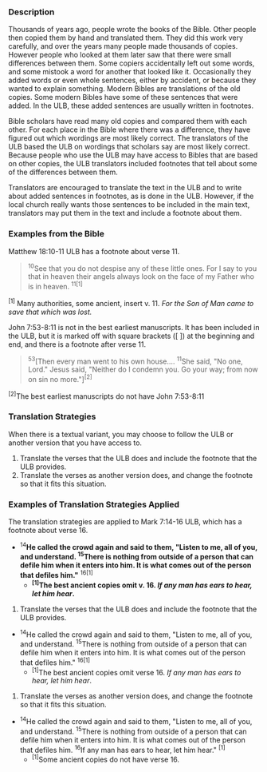 

### Description

Thousands of years ago, people wrote the books of the Bible. Other people then copied them by hand and translated them. They did this work very carefully, and over the years many people made thousands of copies. However people who looked at them later saw that there were small differences between them. Some copiers accidentally left out some words, and some mistook a word for another that looked like it. Occasionally they added words or even whole sentences, either by accident, or because they wanted to explain something. Modern Bibles are translations of the old copies. Some modern Bibles have some of these sentences that were added. In the ULB, these added sentences are usually written in footnotes.

Bible scholars have read many old copies and compared them with each other. For each place in the Bible where there was a difference, they have figured out which wordings are most likely correct. The translators of the ULB based the ULB on wordings that scholars say are most likely correct. Because people who use the ULB may have access to Bibles that are based on other copies, the ULB translators included footnotes that tell about some of the differences between them.

Translators are encouraged to translate the text in the ULB and to write about added sentences in footnotes, as is done in the ULB. However, if the local church really wants those sentences to be included in the main text, translators may put them in the text and include a footnote about them.

### Examples from the Bible

Matthew 18:10-11 ULB has a footnote about verse 11.
><sup>10</sup>See that you do not despise any of these little ones. For I say to you that in heaven their angels always look on the face of my Father who is in heaven. <sup>11</sup><sup>[1]</sup>

<sup>[1]</sup> Many authorities, some ancient, insert v. 11. *For the Son of Man came to save that which was lost.*

John 7:53-8:11 is not in the best earliest manuscripts. It has been included in the ULB, but it is marked off with square brackets ([ ]) at the beginning and end, and there is a footnote after verse 11.
><sup>53</sup>[Then every man went to his own house.…  <sup>11</sup>She said, "No one, Lord." Jesus said, "Neither do I condemn you. Go your way; from now on sin no more."]<sup>[2]</sup>

<sup>[2]</sup>The best earliest manuscripts do not have John 7:53-8:11

### Translation Strategies

When there is a textual variant, you may choose to follow the ULB or another version that you have access to.

1. Translate the verses that the ULB does and include the footnote that the ULB provides.
1. Translate the verses as another version does, and change the footnote so that it fits this situation.

### Examples of Translation Strategies Applied

The translation strategies are applied to Mark 7:14-16 ULB, which has a footnote about verse 16.

* <sup>14</sup>**He called the crowd again and said to them, "Listen to me, all of you, and understand. <sup>15</sup>There is nothing from outside of a person that can defile him when it enters into him. It is what comes out of the person that defiles him."** <sup>16[1]</sup>
  * **<sup>[1]</sup>The best ancient copies omit v. 16. *If any man has ears to hear, let him hear*.**

1. Translate the verses that the ULB does and include the footnote that the ULB provides.

  * <sup>14</sup>He called the crowd again and said to them, "Listen to me, all of you, and understand. <sup>15</sup>There is nothing from outside of a person that can defile him when it enters into him. It is what comes out of the person that defiles him." <sup>16[1]</sup>
    * <sup>[1]</sup>The best ancient copies omit verse 16. *If any man has ears to hear, let him hear*.

1. Translate the verses as another version does, and change the footnote so that it fits this situation.

  * <sup>14</sup>He called the crowd again and said to them, "Listen to me, all of you, and understand. <sup>15</sup>There is nothing from outside of a person that can defile him when it enters into him. It is what comes out of the person that defiles him. <sup>16</sup>If any man has ears to hear, let him hear." <sup>[1]</sup>
    * <sup>[1]</sup>Some ancient copies do not have verse 16.

